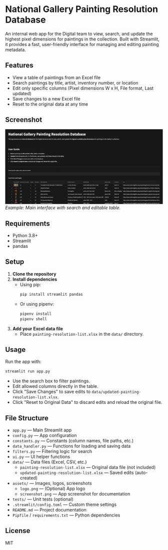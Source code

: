 # National Gallery Painting Resolution Database

An internal web app for the Digital team to view, search, and update the highest pixel dimensions for paintings in the collection. Built with Streamlit, it provides a fast, user-friendly interface for managing and editing painting metadata.

## Features
- View a table of paintings from an Excel file
- Search paintings by title, artist, inventory number, or location
- Edit only specific columns (Pixel dimensions W x H, File format, Last updated)
- Save changes to a new Excel file
- Reset to the original data at any time

## Screenshot

![App Screenshot](assets/Screenshot1.png)
*Example: Main interface with search and editable table.*

## Requirements
- Python 3.8+
- Streamlit
- pandas

## Setup
1. **Clone the repository**
2. **Install dependencies**
   - Using pip:
     ```bash
     pip install streamlit pandas
     ```
   - Or using pipenv:
     ```bash
     pipenv install
     pipenv shell
     ```
3. **Add your Excel data file**
   - Place `painting-resolution-list.xlsx` in the `data/` directory.

## Usage
Run the app with:
```bash
streamlit run app.py
```

- Use the search box to filter paintings.
- Edit allowed columns directly in the table.
- Click "Save Changes" to save edits to `data/updated-painting-resolution-list.xlsx`.
- Click "Reset to Original Data" to discard edits and reload the original file.

## File Structure
- `app.py` — Main Streamlit app
- `config.py` — App configuration
- `constants.py` — Constants (column names, file paths, etc.)
- `data_handler.py` — Functions for loading and saving data
- `filters.py` — Filtering logic for search
- `ui.py` — UI helper functions
- `data/` — Data files (Excel, CSV, etc.)
    - `painting-resolution-list.xlsx` — Original data file (not included)
    - `updated-painting-resolution-list.xlsx` — Saved edits (auto-created)
- `assets/` — Images, logos, screenshots
    - `logo.png` — (Optional) App logo
    - `screenshot.png` — App screenshot for documentation
- `tests/` — Unit tests (optional)
- `.streamlit/config.toml` — Custom theme settings
- `README.md` — Project documentation
- `Pipfile` / `requirements.txt` — Python dependencies

## License
MIT